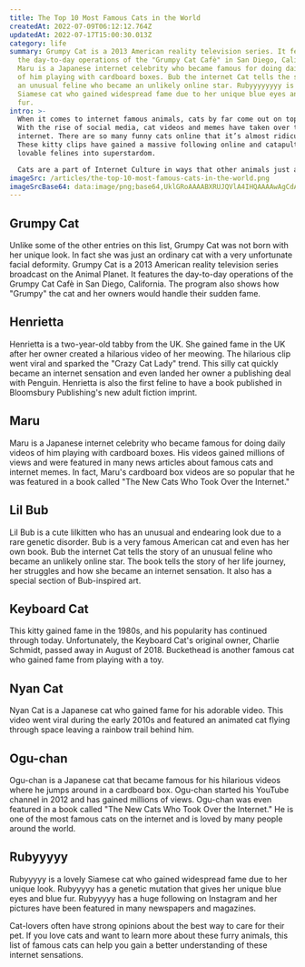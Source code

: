 ```yaml
---
title: The Top 10 Most Famous Cats in the World
createdAt: 2022-07-09T06:12:12.764Z
updatedAt: 2022-07-17T15:00:30.013Z
category: life
summary: Grumpy Cat is a 2013 American reality television series. It features
  the day-to-day operations of the "Grumpy Cat Cafè" in San Diego, California.
  Maru is a Japanese internet celebrity who became famous for doing daily videos
  of him playing with cardboard boxes. Bub the internet Cat tells the story of
  an unusual feline who became an unlikely online star. Rubyyyyyyyy is a lovely
  Siamese cat who gained widespread fame due to her unique blue eyes and blue
  fur.
intro: >-
  When it comes to internet famous animals, cats by far come out on top.
  With the rise of social media, cat videos and memes have taken over the
  internet. There are so many funny cats online that it’s almost ridiculous.
  These kitty clips have gained a massive following online and catapulted these
  lovable felines into superstardom. 

  Cats are a part of Internet Culture in ways that other animals just aren’t. They also have unique features that make them much easier to anthropomorphize and create humorous images with. This has led to an explosion in popularity among cats of all kinds, but especially hilarious ones like Grumpy Cat, Henrietta, and Lil Bub. Now let’s take a look at the Top 10 Famous Cats In The World:
imageSrc: /articles/the-top-10-most-famous-cats-in-the-world.png
imageSrcBase64: data:image/png;base64,UklGRoAAAABXRUJQVlA4IHQAAAAwAgCdASoKAAoAAUAmJYwCw7EfU+kqt9fYAAD+/JsbdzB1Ac9dzyOV+3XS2UlvF3mFrpzD7+EdZ1/rdJaHjzyLtfRCe84D0C11M4/h6CYVIW7YaDPb+thpu8ggaFMus5lZLhulnXjXUFXyMRQHdtjJLAAAAA==
---
```


## Grumpy Cat

Unlike some of the other entries on this list, Grumpy Cat was not born with her unique look. In fact she was just an ordinary cat with a very unfortunate facial deformity.
Grumpy Cat is a 2013 American reality television series broadcast on the Animal Planet. It features the day-to-day operations of the Grumpy Cat Cafè in San Diego, California. The program also shows how "Grumpy" the cat and her owners would handle their sudden fame.

## Henrietta

Henrietta is a two-year-old tabby from the UK. She gained fame in the UK after her owner created a hilarious video of her meowing. The hilarious clip went viral and sparked the "Crazy Cat Lady" trend.
This silly cat quickly became an internet sensation and even landed her owner a publishing deal with Penguin.
Henrietta is also the first feline to have a book published in Bloomsbury Publishing's new adult fiction imprint.

## Maru

Maru is a Japanese internet celebrity who became famous for doing daily videos of him playing with cardboard boxes. His videos gained millions of views and were featured in many news articles about famous cats and internet memes. In fact, Maru's cardboard box videos are so popular that he was featured in a book called "The New Cats Who Took Over the Internet."

## Lil Bub

Lil Bub is a cute lilkitten who has an unusual and endearing look due to a rare genetic disorder. Bub is a very famous American cat and even has her own book. Bub the internet Cat tells the story of an unusual feline who became an unlikely online star.
The book tells the story of her life journey, her struggles and how she became an internet sensation. It also has a special section of Bub-inspired art.

## Keyboard Cat

This kitty gained fame in the 1980s, and his popularity has continued through today. Unfortunately, the Keyboard Cat's original owner, Charlie Schmidt, passed away in August of 2018.
Buckethead is another famous cat who gained fame from playing with a toy.

## Nyan Cat

Nyan Cat is a Japanese cat who gained fame for his adorable video.
This video went viral during the early 2010s and featured an animated cat flying through space leaving a rainbow trail behind him.

## Ogu-chan

Ogu-chan is a Japanese cat that became famous for his hilarious videos where he jumps around in a cardboard box. Ogu-chan started his YouTube channel in 2012 and has gained millions of views.
Ogu-chan was even featured in a book called "The New Cats Who Took Over the Internet." He is one of the most famous cats on the internet and is loved by many people around the world.

## Rubyyyyy

Rubyyyyy is a lovely Siamese cat who gained widespread fame due to her unique look.
Rubyyyyy has a genetic mutation that gives her unique blue eyes and blue fur.
Rubyyyyy has a huge following on Instagram and her pictures have been featured in many newspapers and magazines.

Cat-lovers often have strong opinions about the best way to care for their pet. If you love cats and want to learn more about these furry animals, this list of famous cats can help you gain a better understanding of these internet sensations.
